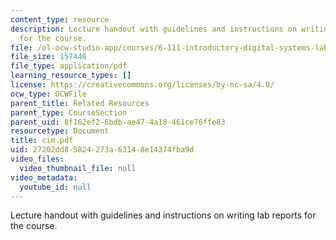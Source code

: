 ```yaml
---
content_type: resource
description: Lecture handout with guidelines and instructions on writing lab reports
  for the course.
file: /ol-ocw-studio-app/courses/6-111-introductory-digital-systems-laboratory-spring-2006/27202dd85824273a63148e14374fba9d_cim.pdf
file_size: 157446
file_type: application/pdf
learning_resource_types: []
license: https://creativecommons.org/licenses/by-nc-sa/4.0/
ocw_type: OCWFile
parent_title: Related Resources
parent_type: CourseSection
parent_uid: 8f162ef2-6bdb-ae47-4a18-461ce76ffe83
resourcetype: Document
title: cim.pdf
uid: 27202dd8-5824-273a-6314-8e14374fba9d
video_files:
  video_thumbnail_file: null
video_metadata:
  youtube_id: null
---
```

Lecture handout with guidelines and instructions on writing lab reports for the course.